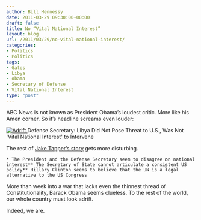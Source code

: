 ```yaml
---
author: Bill Hennessy
date: 2011-03-29 09:30:00+00:00
draft: false
title: No “Vital National Interest”
layout: blog
url: /2011/03/29/no-vital-national-interest/
categories:
- Politics
- Politics
tags:
- Gates
- Libya
- obama
- Secretary of Defense
- Vital National Interest
type: "post"
---
```


ABC News is not known as President Obama’s loudest critic. More like his Amen corner. So it’s headline screams even louder:

 

[![Adrift](https://hennessysview.com/wp-content/uploads/2011/03/Adrift_thumb.jpg)
](https://hennessysview.com/wp-content/uploads/2011/03/Adrift.jpg)Defense Secretary: Libya Did Not Pose Threat to U.S., Was Not 'Vital National Interest' to Intervene

 

The rest of [Jake Tapper’s story](https://blogs.abcnews.com/politicalpunch/2011/03/defense-secretary-libya-did-not-pose-threat-to-us-was-not-vital-national-interest-to-intervene.html) gets more disturbing. 

 

    * The President and the Defense Secretary seem to disagree on national interest** The Secretary of State cannot articulate a consistent US policy** Hillary Clinton seems to believe that the UN is a legal alternative to the US Congress  

More than week into a war that lacks even the thinnest thread of Constitutionality, Barack Obama seems clueless. To the rest of the world, our whole country must look adrift. 

 

Indeed, we are. 
